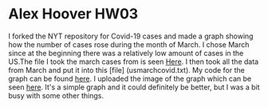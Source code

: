 

# Alex Hoover HW03
I forked the NYT repository for Covid-19 cases and made a graph showing how the number of cases rose during the month of March. I chose March since at the beginning there was a relatively low amount of cases in the US.The file I took the march cases from is seen [Here](us_allmonths.csv). I then took all the data from March and put it into this [file] (usmarchcovid.txt). My code for the graph can be found [here](DataImport.Rmd). I uploaded the image of the graph which can be seen [here](covidgraph.png). It's a simple graph and it could definitely be better, but I was a bit busy with some other things.